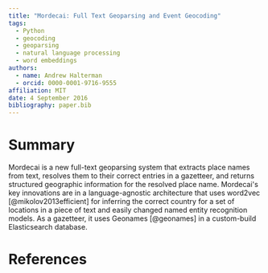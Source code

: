 ```yaml
---
title: "Mordecai: Full Text Geoparsing and Event Geocoding"
tags:
  - Python
  - geocoding
  - geoparsing
  - natural language processing
  - word embeddings
authors:
  - name: Andrew Halterman
  - orcid: 0000-0001-9716-9555
affiliation: MIT
date: 4 September 2016
bibliography: paper.bib
---
```


# Summary

Mordecai is a new full-text geoparsing system that extracts place names from
text, resolves them to their correct entries in a gazetteer, and returns
structured geographic information for the resolved place name. Mordecai's key
innovations are in a language-agnostic architecture that uses word2vec
[@mikolov2013efficient] for inferring the correct country for a set of
locations in a piece of text and easily changed named entity recognition
models. As a gazetteer, it uses Geonames [@geonames] in a custom-build
Elasticsearch database.

# References
